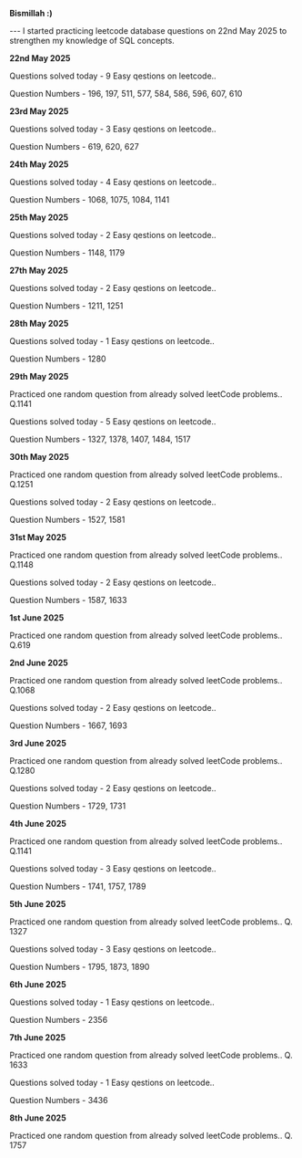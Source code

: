 **Bismillah :)**

--- I started practicing leetcode database questions on 22nd May 2025 to strengthen my knowledge of SQL concepts.

**22nd May 2025**

Questions solved today - 9 Easy qestions on leetcode..

Question Numbers - 196, 197, 511, 577, 584, 586, 596, 607, 610

**23rd May 2025**

Questions solved today - 3 Easy qestions on leetcode..

Question Numbers - 619, 620, 627

**24th May 2025**

Questions solved today - 4 Easy qestions on leetcode..

Question Numbers - 1068, 1075, 1084, 1141

**25th May 2025**

Questions solved today - 2 Easy qestions on leetcode..

Question Numbers - 1148, 1179

**27th May 2025**

Questions solved today - 2 Easy qestions on leetcode..

Question Numbers - 1211, 1251

**28th May 2025**

Questions solved today - 1 Easy qestions on leetcode..

Question Numbers - 1280

**29th May 2025**

Practiced one random question from already solved leetCode problems.. Q.1141

Questions solved today - 5 Easy qestions on leetcode..

Question Numbers - 1327, 1378, 1407, 1484, 1517

**30th May 2025**

Practiced one random question from already solved leetCode problems.. Q.1251

Questions solved today - 2 Easy qestions on leetcode..

Question Numbers - 1527, 1581

**31st May 2025**

Practiced one random question from already solved leetCode problems.. Q.1148

Questions solved today - 2 Easy qestions on leetcode..

Question Numbers - 1587, 1633

**1st June 2025**

Practiced one random question from already solved leetCode problems.. Q.619

**2nd June 2025**

Practiced one random question from already solved leetCode problems.. Q.1068

Questions solved today - 2 Easy qestions on leetcode..

Question Numbers - 1667, 1693

**3rd June 2025**

Practiced one random question from already solved leetCode problems.. Q.1280

Questions solved today - 2 Easy qestions on leetcode..

Question Numbers - 1729, 1731

**4th June 2025**

Practiced one random question from already solved leetCode problems.. Q.1141

Questions solved today - 3 Easy qestions on leetcode..

Question Numbers - 1741, 1757, 1789

**5th June 2025**

Practiced one random question from already solved leetCode problems.. Q. 1327

Questions solved today - 3 Easy qestions on leetcode..

Question Numbers - 1795, 1873, 1890

**6th June 2025**

Questions solved today - 1 Easy qestions on leetcode..

Question Numbers - 2356

**7th June 2025**

Practiced one random question from already solved leetCode problems.. Q. 1633

Questions solved today - 1 Easy qestions on leetcode.. 

Question Numbers - 3436

**8th June 2025**

Practiced one random question from already solved leetCode problems.. Q. 1757

